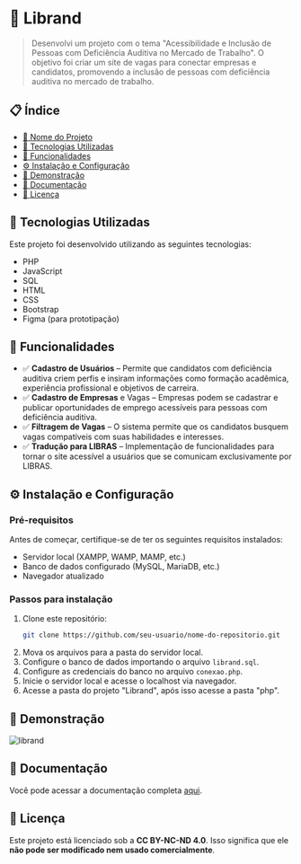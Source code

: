# 📌 Librand

> Desenvolvi um projeto com o tema "Acessibilidade e Inclusão de Pessoas com Deficiência Auditiva no Mercado de Trabalho". O objetivo foi criar um site de vagas para conectar empresas e candidatos, promovendo a inclusão de pessoas com deficiência auditiva no mercado de trabalho.

## 📋 Índice

- [📌 Nome do Projeto](#-Librand)
- [🚀 Tecnologias Utilizadas](#-tecnologias-utilizadas)
- [📖 Funcionalidades](#-funcionalidades)
- [⚙️ Instalação e Configuração](#%EF%B8%8F-instalação-e-configuração)
- [📸 Demonstração](#-demonstração)
- [📑 Documentação](#-documentação)
- [📄 Licença](#-Licença)

## 🚀 Tecnologias Utilizadas

Este projeto foi desenvolvido utilizando as seguintes tecnologias:

- PHP
- JavaScript
- SQL
- HTML
- CSS
- Bootstrap
- Figma (para prototipação)

## 📖 Funcionalidades

- ✅ **Cadastro de Usuários** – Permite que candidatos com deficiência auditiva criem perfis e insiram informações como formação acadêmica, experiência profissional e objetivos de carreira.
- ✅ **Cadastro de Empresas** e Vagas – Empresas podem se cadastrar e publicar oportunidades de emprego acessíveis para pessoas com deficiência auditiva.
- ✅ **Filtragem de Vagas** – O sistema permite que os candidatos busquem vagas compatíveis com suas habilidades e interesses.
- ✅ **Tradução para LIBRAS** – Implementação de funcionalidades para tornar o site acessível a usuários que se comunicam exclusivamente por LIBRAS.

## ⚙️ Instalação e Configuração

### Pré-requisitos

Antes de começar, certifique-se de ter os seguintes requisitos instalados:

- Servidor local (XAMPP, WAMP, MAMP, etc.)
- Banco de dados configurado (MySQL, MariaDB, etc.)
- Navegador atualizado

### Passos para instalação

1. Clone este repositório:
   ```sh
   git clone https://github.com/seu-usuario/nome-do-repositorio.git
   ```
2. Mova os arquivos para a pasta do servidor local.
3. Configure o banco de dados importando o arquivo `librand.sql`.
4. Configure as credenciais do banco no arquivo `conexao.php`.
5. Inicie o servidor local e acesse o localhost via navegador.
6. Acesse a pasta do projeto "Librand", após isso acesse a pasta "php".

## 📸 Demonstração

![librand](https://github.com/user-attachments/assets/c7a3e534-0926-499f-9078-c68fdc7b51b9)

## 📑 Documentação

Você pode acessar a documentação completa [aqui](./TCC.pdf).

## 📄 Licença

Este projeto está licenciado sob a **CC BY-NC-ND 4.0**. Isso significa que ele **não pode ser modificado nem usado comercialmente**.  


